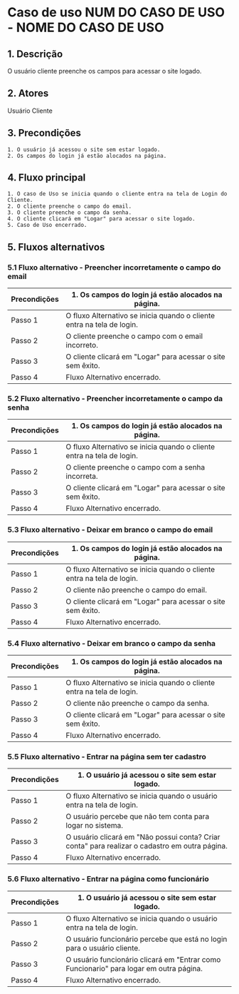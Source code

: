 # Caso de uso NUM DO CASO DE USO - NOME DO CASO DE USO

## 1. Descrição
O usuário cliente preenche os campos para acessar o site logado.

## 2. Atores
Usuário Cliente

## 3. Precondições


	1. O usuário já acessou o site sem estar logado.
	2. Os campos do login já estão alocados na página.
 
## 4. Fluxo principal

    1. O caso de Uso se inicia quando o cliente entra na tela de Login do Cliente.
    2. O cliente preenche o campo do email.
    3. O cliente preenche o campo da senha.
    4. O cliente clicará em "Logar" para acessar o site logado.
    5. Caso de Uso encerrado.

## 5. Fluxos alternativos

### 5.1 Fluxo alternativo - Preencher incorretamente o campo do email

| **Precondições**  |1. Os campos do login já estão alocados na página. |
| --- | --- |
|  Passo 1          | O fluxo Alternativo se inicia quando o cliente entra na tela de login. |
|  Passo 2          | O cliente preenche o campo com o email incorreto. |
|  Passo 3          | O cliente clicará em "Logar" para acessar o site sem êxito. |
|  Passo 4          | Fluxo Alternativo encerrado. |

### 5.2 Fluxo alternativo - Preencher incorretamente o campo da senha

| **Precondições**  |1. Os campos do login já estão alocados na página. |
| --- | --- |
|  Passo 1          | O fluxo Alternativo se inicia quando o cliente entra na tela de login. |
|  Passo 2          | O cliente preenche o campo com a senha incorreta. |
|  Passo 3          | O cliente clicará em "Logar" para acessar o site sem êxito. |
|  Passo 4          | Fluxo Alternativo encerrado. |

### 5.3 Fluxo alternativo - Deixar em branco o campo do email

| **Precondições**  |1. Os campos do login já estão alocados na página. |
| --- | --- |
|  Passo 1          | O fluxo Alternativo se inicia quando o cliente entra na tela de login. |
|  Passo 2          | O cliente não preenche o campo do email. |
|  Passo 3          | O cliente clicará em "Logar" para acessar o site sem êxito. |
|  Passo 4          | Fluxo Alternativo encerrado. |

### 5.4 Fluxo alternativo - Deixar em branco o campo da senha

| **Precondições**  |1. Os campos do login já estão alocados na página. |
| --- | --- |
|  Passo 1          | O fluxo Alternativo se inicia quando o cliente entra na tela de login. |
|  Passo 2          | O cliente não preenche o campo da senha. |
|  Passo 3          | O cliente clicará em "Logar" para acessar o site sem êxito. |
|  Passo 4          | Fluxo Alternativo encerrado. |

### 5.5 Fluxo alternativo - Entrar na página sem ter cadastro

| **Precondições**  |1. O usuário já acessou o site sem estar logado. |
| --- | --- |
|  Passo 1          | O fluxo Alternativo se inicia quando o usuário entra na tela de login. |
|  Passo 2          | O usuário percebe que não tem conta para logar no sistema. |
|  Passo 3          | O usuário clicará em "Não possui conta? Criar conta" para realizar o cadastro em outra página. |
|  Passo 4          | Fluxo Alternativo encerrado. |

### 5.6 Fluxo alternativo - Entrar na página como funcionário

| **Precondições**  |1. O usuário já acessou o site sem estar logado. |
| --- | --- |
|  Passo 1          | O fluxo Alternativo se inicia quando o usuário entra na tela de login. |
|  Passo 2          | O usuário funcionário percebe que está no login para o usuário cliente. |
|  Passo 3          | O usuário funcionário clicará em "Entrar como Funcionario" para logar em outra página. |
|  Passo 4          | Fluxo Alternativo encerrado. |


